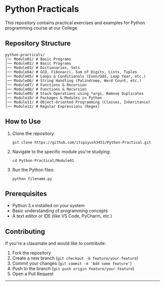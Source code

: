 # Python Practicals

This repository contains practical exercises and examples for Python programming course at our College. 
## Repository Structure

```
python-practicals/
│── Module01/ # Basic Programs
│── Module02/ # Basic Programs
│── Module03/ # Dictionaries, Sets
│── Module04/ # GCD, Fibonacci, Sum of Digits, Lists, Tuples
│── Module05/ # Loops & Conditionals (Even/Odd, Leap Year, etc.)
│── Module06/ # String Handling (Palindrome, Word Count, etc.)
│── Module07/ # Functions & Recursion
│── Module08/ # Functions & Recursion
│── Module09/ # Stack Operations using *args, Remove Duplicates
│── Module10/ # Packages & Modules in Python
│── Module11/ # Object-Oriented Programming (Classes, Inheritance)
│── Module12/ # Regular Expressions (Regex)
```



## How to Use

1. Clone the repository:
   ```
   git clone https://github.com/itspiyush3451/Python-Practical.git
   ```

2. Navigate to the specific module you're studying:
   ```
   cd Python-Practical/Module01
   ```

3. Run the Python files:
   ```
   python filename.py
   ```

## Prerequisites

- Python 3.x installed on your system
- Basic understanding of programming concepts
- A text editor or IDE (like VS Code, PyCharm, etc.)

## Contributing

If you're a classmate and would like to contribute:
1. Fork the repository
2. Create a new branch (`git checkout -b feature/your-feature`)
3. Commit your changes (`git commit -m 'Add some feature'`)
4. Push to the branch (`git push origin feature/your-feature`)
5. Open a Pull Request


---

